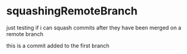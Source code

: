 # squashingRemoteBranch

just testing if i can squash commits after they have been merged on a remote branch

this is a commit added to the first branch
